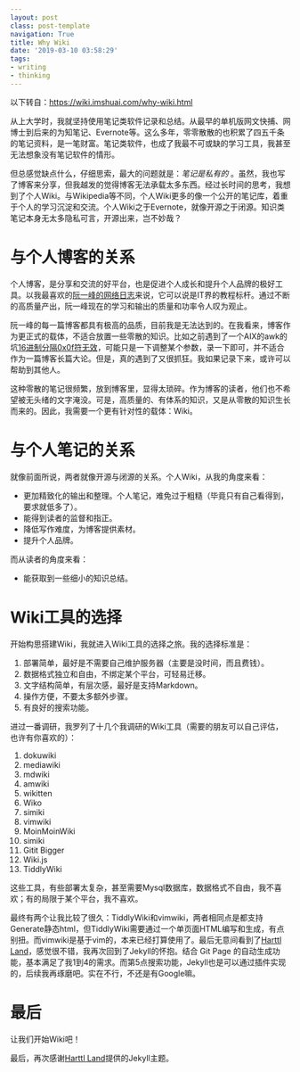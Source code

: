 ```yaml
---
layout: postclass: post-templatenavigation: True
title: Why Wiki
date: '2019-03-10 03:58:29'
tags:
- writing
- thinking
---
```


以下转自：https://wiki.imshuai.com/why-wiki.html

从上大学时，我就坚持使用笔记类软件记录和总结。从最早的单机版网文快捕、网博士到后来的为知笔记、Evernote等。这么多年，零零散散的也积累了四五千条的笔记资料，是一笔财富。笔记类软件，也成了我最不可或缺的学习工具，我甚至无法想象没有笔记软件的情形。

但总感觉缺点什么，仔细思索，最大的问题就是：*笔记是私有的* 。虽然，我也写了博客来分享，但我越发的觉得博客无法承载太多东西。经过长时间的思考，我想到了个人Wiki。与Wikipedia等不同，个人Wiki更多的像一个公开的笔记库，着重于个人的学习沉淀和交流。个人Wiki之于Evernote，就像开源之于闭源。知识类笔记本身无太多隐私可言，开源出来，岂不妙哉？
# 与个人博客的关系

个人博客，是分享和交流的好平台，也是促进个人成长和提升个人品牌的极好工具。以我最喜欢的[阮一峰的网络日志](http://www.ruanyifeng.com/blog/)来说，它可以说是IT界的教程标杆。通过不断的高质量产出，阮一峰现在的学习和输出的质量和功率令人叹为观止。

阮一峰的每一篇博客都具有极高的品质，目前我是无法达到的。在我看来，博客作为更正式的载体，不适合放置一些零散的知识。比如之前遇到了一个AIX的awk的坑[16进制分隔0x0f符无效](http://imshuai.com/aix-awk-hex-value-0x0f-filed-separator-is-invalid/)，可能只是一下调整某个参数，录一下即可，并不适合作为一篇博客长篇大论。但是，真的遇到了又很抓狂。我如果记录下来，或许可以帮助到其他人。

这种零散的笔记很频繁，放到博客里，显得太琐碎。作为博客的读者，他们也不希望被无头绪的文字淹没。可是，高质量的、有体系的知识，又是从零散的知识生长而来的。因此，我需要一个更有针对性的载体：Wiki。

# 与个人笔记的关系

就像前面所说，两者就像开源与闭源的关系。个人Wiki，从我的角度来看：

* 更加精致化的输出和整理。个人笔记，难免过于粗糙（毕竟只有自己看得到，要求就低多了）。
* 能得到读者的监督和指正。
* 降低写作难度，为博客提供素材。
* 提升个人品牌。

而从读者的角度来看：

* 能获取到一些细小的知识总结。

# Wiki工具的选择

开始构思搭建Wiki，我就进入Wiki工具的选择之旅。我的选择标准是：

1. 部署简单，最好是不需要自己维护服务器（主要是没时间，而且费钱）。
2. 数据格式独立和自由，不绑定某个平台，可轻易迁移。
3. 文字结构简单，有层次感，最好是支持Markdown。
4. 操作方便，不要太多额外步骤。
5. 有良好的搜索功能。

进过一番调研，我罗列了十几个我调研的Wiki工具（需要的朋友可以自己评估，也许有你喜欢的）：

1.	dokuwiki
2.	mediawiki
3.	mdwiki
4.	amwiki
5.	wikitten
6.	Wiko
7.	simiki
8.	vimwiki
9.	MoinMoinWiki
10.	simiki
11.	Gitit Bigger
12.	Wiki.js
13. TiddlyWiki

这些工具，有些部署太复杂，甚至需要Mysql数据库，数据格式不自由，我不喜欢；有的局限于某个平台，我不喜欢。

最终有两个让我比较了很久：TiddlyWiki和vimwiki，两者相同点是都支持Generate静态html，但TiddlyWiki需要通过一个单页面HTML编写和生成，有点别扭。而vimwiki是基于vim的，本来已经打算使用了。最后无意间看到了[Harttl Land](https://harttle.land/)，感觉很不错，我再次回到了Jekyll的怀抱。结合 Git Page 的自动生成功能，基本满足了我1到4的需求。而第5点搜索功能，Jekyll也是可以通过插件实现的，后续我再琢磨吧。实在不行，不还是有Google嘛。

# 最后

让我们开始Wiki吧！

最后，再次感谢[Harttl Land](https://harttle.land/)提供的Jekyll主题。

